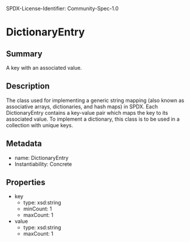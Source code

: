 SPDX-License-Identifier: Community-Spec-1.0

# DictionaryEntry

## Summary

A key with an associated value.

## Description

The class used for implementing a generic string mapping (also known as associative arrays, dictionaries, and hash maps) in SPDX.  Each DictionaryEntry contains a key-value pair which maps the key to its associated value.  To implement a dictionary, this class is to be used in a collection with unique keys.

## Metadata

- name: DictionaryEntry
- Instantiability: Concrete

## Properties

- key
  - type: xsd:string
  - minCount: 1
  - maxCount: 1
- value
  - type: xsd:string
  - maxCount: 1


